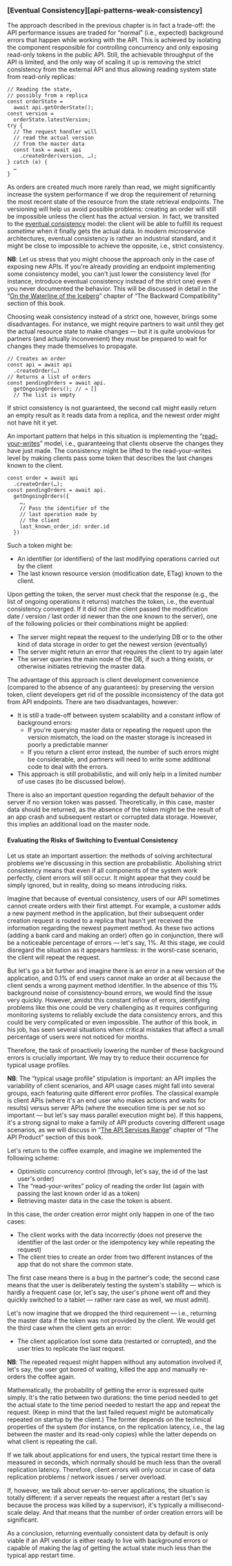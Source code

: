 ### [Eventual Consistency][api-patterns-weak-consistency]

The approach described in the previous chapter is in fact a trade-off: the API performance issues are traded for “normal” (i.e., expected) background errors that happen while working with the API. This is achieved by isolating the component responsible for controlling concurrency and only exposing read-only tokens in the public API. Still, the achievable throughput of the API is limited, and the only way of scaling it up is removing the strict consistency from the external API and thus allowing reading system state from read-only replicas:

```
// Reading the state,
// possibly from a replica
const orderState = 
  await api.getOrderState();
const version = 
  orderState.latestVersion;
try {
  // The request handler will
  // read the actual version
  // from the master data
  const task = await api
    .createOrder(version, …);
} catch (e) {
  …
}
```

As orders are created much more rarely than read, we might significantly increase the system performance if we drop the requirement of returning the most recent state of the resource from the state retrieval endpoints. The versioning will help us avoid possible problems: creating an order will still be impossible unless the client has the actual version. In fact, we transited to the [eventual consistency](https://en.wikipedia.org/wiki/Consistency_model#Eventual_consistency) model: the client will be able to fulfill its request *sometime* when it finally gets the actual data. In modern microservice architectures, eventual consistency is rather an industrial standard, and it might be close to impossible to achieve the opposite, i.e., strict consistency.

**NB**: Let us stress that you might choose the approach only in the case of exposing new APIs. If you're already providing an endpoint implementing some consistency model, you can't just lower the consistency level (for instance, introduce eventual consistency instead of the strict one) even if you never documented the behavior. This will be discussed in detail in the “[On the Waterline of the Iceberg](#back-compat-iceberg-waterline)” chapter of “The Backward Compatibility” section of this book.

Choosing weak consistency instead of a strict one, however, brings some disadvantages. For instance, we might require partners to wait until they get the actual resource state to make changes — but it is quite unobvious for partners (and actually inconvenient) they must be prepared to wait for changes they made themselves to propagate.

```
// Creates an order
const api = await api
  .createOrder(…)
// Returns a list of orders
const pendingOrders = await api.
  getOngoingOrders(); // → []
  // The list is empty
```

If strict consistency is not guaranteed, the second call might easily return an empty result as it reads data from a replica, and the newest order might not have hit it yet.

An important pattern that helps in this situation is implementing the “[read-your-writes](https://en.wikipedia.org/wiki/Consistency_model#Read-your-writes_consistency)” model, i.e., guaranteeing that clients observe the changes they have just made. The consistency might be lifted to the read-your-writes level by making clients pass some token that describes the last changes known to the client.

```
const order = await api
  .createOrder(…);
const pendingOrders = await api.
  getOngoingOrders({
    …,
    // Pass the identifier of the
    // last operation made by
    // the client
    last_known_order_id: order.id
  })
```

Such a token might be:
  * An identifier (or identifiers) of the last modifying operations carried out by the client
  * The last known resource version (modification date, ETag) known to the client.

Upon getting the token, the server must check that the response (e.g., the list of ongoing operations it returns) matches the token, i.e., the eventual consistency converged. If it did not (the client passed the modification date / version / last order id newer than the one known to the server), one of the following policies or their combinations might be applied:
  * The server might repeat the request to the underlying DB or to the other kind of data storage in order to get the newest version (eventually)
  * The server might return an error that requires the client to try again later
  * The server queries the main node of the DB, if such a thing exists, or otherwise initiates retrieving the master data.

The advantage of this approach is client development convenience (compared to the absence of any guarantees): by preserving the version token, client developers get rid of the possible inconsistency of the data got from API endpoints. There are two disadvantages, however:
  * It is still a trade-off between system scalability and a constant inflow of background errors:
      * If you're querying master data or repeating the request upon the version mismatch, the load on the master storage is increased in poorly a predictable manner
      * If you return a client error instead, the number of such errors might be considerable, and partners will need to write some additional code to deal with the errors.
  * This approach is still probabilistic, and will only help in a limited number of use cases (to be discussed below).

There is also an important question regarding the default behavior of the server if no version token was passed. Theoretically, in this case, master data should be returned, as the absence of the token might be the result of an app crash and subsequent restart or corrupted data storage. However, this implies an additional load on the master node.

#### Evaluating the Risks of Switching to Eventual Consistency

Let us state an important assertion: the methods of solving architectural problems we're discussing in this section are probabilistic. Abolishing strict consistency means that even if all components of the system work perfectly, client errors will still occur. It might appear that they could be simply ignored, but in reality, doing so means introducing risks.

Imagine that because of eventual consistency, users of our API sometimes cannot create orders with their first attempt. For example, a customer adds a new payment method in the application, but their subsequent order creation request is routed to a replica that hasn't yet received the information regarding the newest payment method. As these two actions (adding a bank card and making an order) often go in conjunction, there will be a noticeable percentage of errors — let's say, 1%. At this stage, we could disregard the situation as it appears harmless: in the worst-case scenario, the client will repeat the request.

But let's go a bit further and imagine there is an error in a new version of the application, and 0.1% of end users cannot make an order at all because the client sends a wrong payment method identifier. In the absence of this 1% background noise of consistency-bound errors, we would find the issue very quickly. However, amidst this constant inflow of errors, identifying problems like this one could be very challenging as it requires configuring monitoring systems to reliably exclude the data consistency errors, and this could be very complicated or even impossible. The author of this book, in his job, has seen several situations when critical mistakes that affect a small percentage of users were not noticed for months.

Therefore, the task of proactively lowering the number of these background errors is crucially important. We may try to reduce their occurrence for typical usage profiles.

**NB**: The “typical usage profile” stipulation is important: an API implies the variability of client scenarios, and API usage cases might fall into several groups, each featuring quite different error profiles. The classical example is client APIs (where it's an end user who makes actions and waits for results) versus server APIs (where the execution time is per se not so important — but let's say mass parallel execution might be). If this happens, it's a strong signal to make a family of API products covering different usage scenarios, as we will discuss in “[The API Services Range](#api-product-range)” chapter of “The API Product” section of this book.

Let's return to the coffee example, and imagine we implemented the following scheme:
  * Optimistic concurrency control (through, let's say, the id of the last user's order)
  * The “read-your-writes” policy of reading the order list (again with passing the last known order id as a token)
  * Retrieving master data in the case the token is absent.

In this case, the order creation error might only happen in one of the two cases:
  * The client works with the data incorrectly (does not preserve the identifier of the last order or the idempotency key while repeating the request)
  * The client tries to create an order from two different instances of the app that do not share the common state.

The first case means there is a bug in the partner's code; the second case means that the user is deliberately testing the system's stability — which is hardly a frequent case (or, let's say, the user's phone went off and they quickly switched to a tablet — rather rare case as well, we must admit).

Let's now imagine that we dropped the third requirement — i.e., returning the master data if the token was not provided by the client. We would get the third case when the client gets an error:
  * The client application lost some data (restarted or corrupted), and the user tries to replicate the last request.

**NB**: The repeated request might happen without any automation involved if, let's say, the user got bored of waiting, killed the app and manually re-orders the coffee again.

Mathematically, the probability of getting the error is expressed quite simply. It's the ratio between two durations: the time period needed to get the actual state to the time period needed to restart the app and repeat the request. (Keep in mind that the last failed request might be automatically repeated on startup by the client.) The former depends on the technical properties of the system (for instance, on the replication latency, i.e., the lag between the master and its read-only copies) while the latter depends on what client is repeating the call.

If we talk about applications for end users, the typical restart time there is measured in seconds, which normally should be much less than the overall replication latency. Therefore, client errors will only occur in case of data replication problems / network issues / server overload.

If, however, we talk about server-to-server applications, the situation is totally different: if a server repeats the request after a restart (let's say because the process was killed by a supervisor), it's typically a millisecond-scale delay. And that means that the number of order creation errors will be significant.

As a conclusion, returning eventually consistent data by default is only viable if an API vendor is either ready to live with background errors or capable of making the lag of getting the actual state much less than the typical app restart time.